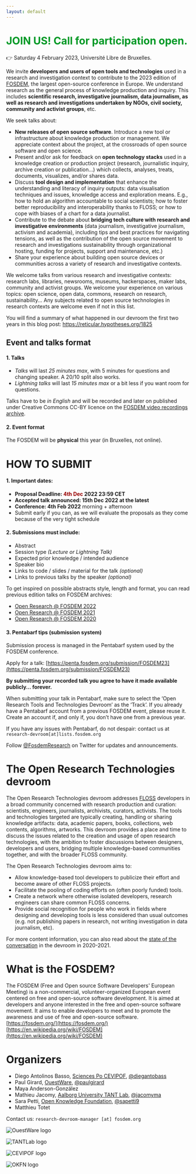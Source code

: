 ```yaml
---
layout: default
---
```

# <span style="color: #009926;">JOIN US! Call for participation open.</span>

👉 Saturday 4 February 2023, Université Libre de Bruxelles.

<!-- [**Attend online and chat**](https://chat.fosdem.org/#/room/#research:fosdem.org) or with [just the video](https://live.fosdem.org/watch/dresearch). -->


We invite **developers and users of open tools and technologies** used in a research and investigation context to contribute to the 2023 edition of [FOSDEM](https://fosdem.org), the largest open-source conference in Europe.
We understand research as the general process of knowledge production and inquiry. This includes **scientific research, investigative journalism, data journalism, as well as research and investigations undertaken by NGOs, civil society, community and activist groups**, etc.

We seek talks about:
* **New releases of open source software**. Introduce a new tool or infrastructure about knowledge production or management. We appreciate context about the project, at the crossroads of open source software and open science.
* Present and/or ask for feedback on **open technology stacks** used in a knowledge creation or production project (research, journalistic inquiry, archive creation or publication…) which collects, analyses, treats, documents, visualizes, and/or shares data.
* Discuss **tool design and implementation** that enhance the understanding and literacy of inquiry outputs: data visualisation techniques and issues, knowledge access and exploration means. E.g., how to hold an algorithm accountable to social scientists; how to foster better reproducibility and interoperability thanks to FLOSS; or how to cope with biases of a chart for a data journalist.
* Contribute to the debate about **bridging tech culture with research and investigative environments** (data journalism, investigative journalism, activism and academia), including tips and best practices for navigating tensions, as well as the contribution of the open source movement to research and investigations sustainability through organizational hosting, funding for projects, support and maintenance, etc.)
* Share your experience about building open source devices or communities across a variety of research and investigative contexts.

We welcome talks from various research and investigative contexts: research labs, libraries, newsrooms, museums, hackerspaces, maker labs, community and activist groups. We welcome your experience on various topics: open science, open data, commons, research on research, sustainability... Any subjects related to open source technologies in research contexts are welcome even if not in this list.

You will find a summary of what happened in our devroom the first two years in this blog post: https://reticular.hypotheses.org/1825

## Event and talks format

#### 1. Talks
- *Talks* will last *25 minutes max*, with 5 minutes for questions and changing speaker. A 20/10 split also works.
- *Lightning talks* will last *15 minutes max* or a bit less if you want room for questions.

Talks have to be *in English* and will be recorded and later on published under Creative Commons CC-BY licence on the [FOSDEM video recordings archive](https://video.fosdem.org/).

#### 2. Event format

The FOSDEM will be **physical** this year (in Bruxelles, not online).

# HOW TO SUBMIT

#### 1. Important dates:
- **Proposal Deadline: <span style="color: #900;">4th Dec</span> 2022 23:59 CET**
- **Accepted talk announced: 15th Dec 2022 at the latest** 
- **Conference: 4th Feb 2022** morning + afternoon
- Submit early if you can, as we will evaluate the proposals as they come because of the very tight schedule

#### 2. Submissions must include:
- Abstract
- Session type *(Lecture or Lightning Talk)*
- Expected prior knowledge / intended audience
- Speaker bio
- Links to code / slides / material for the talk *(optional)*
- Links to previous talks by the speaker *(optional)*

To get inspired on possible abstracts style, length and format, you can read previous edition talks on FOSDEM archives:

- [Open Research @ FOSDEM 2022](https://archive.fosdem.org/2022/schedule/track/open_research_tools_and_technologies/)
- [Open Research @ FOSDEM 2021](https://archive.fosdem.org/2021/schedule/track/open_research_tools_and_technologies/)
- [Open Research @ FOSDEM 2020](https://archive.fosdem.org/2020/schedule/track/open_research_tools_and_technologies/)
    
#### 3. Pentabarf tips (submission system)

Submission process is managed in the Pentabarf system used by the FOSDEM conference.

Apply for a talk: [https://penta.fosdem.org/submission/FOSDEM23](https://penta.fosdem.org/submission/FOSDEM23)

**By submitting your recorded talk you agree to have it made available publicly... forever.** 

When submitting your talk in Pentabarf, make sure to select the ‘Open Research Tools and Technologies Devroom’ as the ‘Track’.
If you already have a Pentabarf account from a previous FOSDEM event, please reuse it. Create an account if, and only if, you don’t have one from a previous year.

If you have any issues with Pentabarf, do not despair: contact us at `research-devroom[at]lists.fosdem.org`

Follow [@FosdemResearch](https://twitter.com/FosdemResearch) on Twitter for updates and announcements.


<!-- # [2022 Schedule](https://link.infini.fr/open-research-2022-schedule)

We have selected 19 great talks of 15 to 20 minutes, with Q&A panels, for a full session from 10:00 to 18:00. [Check our lineup!](https://link.infini.fr/open-research-2022-schedule)

👉 [Follow us on Twitter](https://twitter.com/FosdemResearch) for more coverage. -->


# The Open Research Technologies devroom

The Open Research Technologies devroom addresses [FLOSS](https://www.gnu.org/philosophy/floss-and-foss.en.html) developers in a broad community concerned with research production and curation: scientists, engineers, journalists, archivists, curators, activists.
The tools and technologies targeted are typically creating, handling or sharing knowledge artifacts: data, academic papers, books, collections, web contents, algorithms, artworks.
This devroom provides a place and time to discuss the issues related to the creation and usage of open research technologies, with the ambition to foster discussions between designers, developers and users, bridging multiple knowledge-based communities together, and with the broader FLOSS community.

The Open Research Technologies devroom aims to:
- Allow knowledge-based tool developers to publicize their effort and become aware of other FLOSS projects.
- Facilitate the pooling of coding efforts on (often poorly funded) tools.
- Create a network where otherwise isolated developers, research engineers can share common FLOSS concerns.
- Provide social recognition for people who work in fields where designing and developing tools is less considered than usual outcomes (e.g. not publishing papers in research, not writing investigation in data journalism, etc).

For more content information, you can also read about the [state of the conversation](https://reticular.hypotheses.org/1825) in the devroom in 2020-2021.

# What is the FOSDEM?

The FOSDEM (Free and Open source Software Developers' European Meeting) is a non-commercial, volunteer-organized European event centered on free and open-source software development. It is aimed at developers and anyone interested in the free and open-source software movement. It aims to enable developers to meet and to promote the awareness and use of free and open-source software.  
[https://fosdem.org/](https://fosdem.org/)  
[https://en.wikipedia.org/wiki/FOSDEM](https://en.wikipedia.org/wiki/FOSDEM)

# Organizers
- Diego Antolinos Basso, [Sciences Po CEVIPOF](https://www.sciencespo.fr/cevipof/en.html), [@diegantobass](https://github.com/diegantobass/)
- Paul Girard, [OuestWare](https://ouestware.com), [@paulgirard](https://github.com/paulgirard)
- Maya Anderson-González
- Mathieu Jacomy, [Aalborg University TANT Lab](https://www.tantlab.aau.dk/), [@jacomyma](https://github.com/jacomyma)
- Sara Petti, [Open Knowledge Foundation](https://okfn.org/), [@sapetti9](https://github.com/sapetti9)
- Matthieu Totet

<!--
- Célya Gruson-Daniel, [Inno³](https://inno3.fr/) & [HackYourReseach](https://twitter.com/HackResearch), [@celyagd](https://github.com/Celyagd)
- Yo Yehudi
-->


Contact us: `research-devroom-manager [at] fosdem.org`

<!-- ![G-Node logo](img/g-node-logo.png) -->

![OuestWare logo](img/ouestware-logo.svg)

![TANTLab logo](img/tantlab-logo.png)

<!-- ![NFDI logo](img/nfdi-logo.png) -->

![CEVIPOF logo](img/cevipof-logo.png)

![OKFN logo](img/OKFN-logo.png)

<!-- ![Inno3 logo](img/Inno3-logo.png) -->

<!-- ![HackYourResearch logo](img/hyr-logo.png) -->

<!-- ![Red Hat logo](img/redhat-logo.svg) -->
